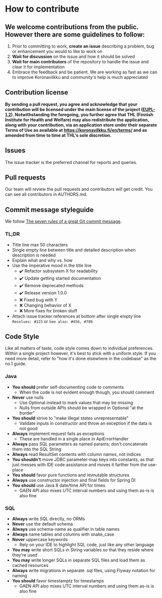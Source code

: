 # How to contribute

## We welcome contributions from the public. However there are some guidelines to follow:

1. Prior to committing to work, **create an issue** describing a problem, bug or enhancement you would to like to work on
2. **Wait for discussion** on the issue and how it should be solved
3. **Wait for main contributors** of the repository to handle the issue and clear it for implementation
4. Embrace the feedback and be patient. We are working as fast as we can to improve Koronavilkku and community's help is much appreciated

## Contribution license

__By sending a pull request, you agree and acknowledge that your contribution will be licensed under the main license of the project ([EUPL-1.2](https://spdx.org/licenses/EUPL-1.2.html)). Notwithstanding the foregoing, you further agree that THL (Finnish Institute for Health and Welfare) may also redistribute the application, along with your contribution, via an application store under their separate Terms of Use as available at https://koronavilkku.fi/en/terms/ and as amended from time to time at THL's sole discretion.__

## Issues

The issue tracker is the preferred channel for reports and queries.

## Pull requests

Our team will review the pull requests and contributors will get credit. You can see all contributors in AUTHORS.md.

## Commit message styleguide

We follow [The seven rules of a great Git commit message](https://chris.beams.io/posts/git-commit/).

### TL;DR

- Title line max 50 characters
- Single empty line between title and detailed description when description is needed
- Explain what and why vs. how
- Use the imperative mood in the title line
  - :heavy_check_mark: Refactor subsystem X for readability
  - :heavy_check_mark: Update getting started documentation
  - :heavy_check_mark: Remove deprecated methods
  - :heavy_check_mark: Release version 1.0.0
  - :x: Fixed bug with Y
  - :x: Changing behavior of X
  - :x: More fixes for broken stuff
- Attach issue tracker references at bottom after single empty line `Resolves: #123` or `See also: #456, #789`

## Code Style
Like all matters of taste, code style comes down to individual preferences. 
Within a single project however, it's best to stick with a uniform style.
If you need more detail, refer to "how it's done elsewhere in the codebase" as the no.1 guide.

### Java
- **You should** prefer self-documenting code to comments
  - When the code is not evident enough though, you should comment
- **Never** use nulls
  - Use Optional instead to mark values that may be missing
  - Nulls from outside APIs should be wrapped in Optional "at the border"
- **You should** strive to "make illegal states unrepresentable"
  - Validate inputs in constructor and throw an exception if the data is not good
- **Always** implement request fails as exceptions
  - These are handled in a single place in ApiErrorHandler
- **Always** pass SQL parameters as named params; don't concatenate them into the SQL String
- **Always** read ResultSet contents with column names, not indices
- **You shouldn't** move JDBC parameter-map keys into constants, as that just messes with IDE code assistance and moves it farther from the use-place
- **You should** favor pure functions and immutable structures
- **Always** use constructor injection and final fields for Spring DI
- **You should** use Java 8 date/time API for times
  - GAEN API also mixes UTC interval numbers and using them as-is is also fine

### SQL
- **Always** write SQL directly, no ORMs
- **Never** use the default schema
- **Always** use schema-name as qualifier in table names
- **Always** name tables and columns with snake_case
- **Never** uppercase keywords
  - Rely on your IDE to highlight SQL code, just like any other language
- **You may** write short SQLs in String variables so that they reside where they're used
- **You may** write longer SQLs in separate SQL files and load them as cached resources
- **Always** write migrations in separate .sql files, using Flyway notation for naming
- **You should** favor timestamptz for timestamps
  - GAEN API also mixes UTC interval numbers and using them as-is is also fine
